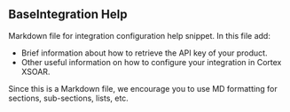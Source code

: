 ## BaseIntegration Help

Markdown file for integration configuration help snippet. In this file add:

- Brief information about how to retrieve the API key of your product.
- Other useful information on how to configure your integration in Cortex XSOAR.

Since this is a Markdown file, we encourage you to use MD formatting for sections, sub-sections, lists, etc.
